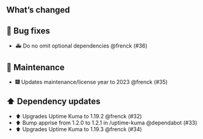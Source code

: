 ## What’s changed

## 🐛 Bug fixes

- 🚑 Do no omit optional dependencies @frenck (#36)

## 🧰 Maintenance

- 🎆 Updates maintenance/license year to 2023 @frenck (#35)

## ⬆️ Dependency updates

- ⬆️ Upgrades Uptime Kuma to 1.19.2 @frenck (#32)
- ⬆️ Bump apprise from 1.2.0 to 1.2.1 in /uptime-kuma @dependabot (#33)
- ⬆️ Upgrades Uptime Kuma to 1.19.3 @frenck (#34)
